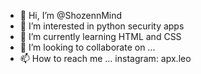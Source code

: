 - 👋 Hi, I’m @ShozennMind
- 👀 I’m interested in python security apps
- 🌱 I’m currently learning HTML and CSS
- 💞️ I’m looking to collaborate on ...
- 📫 How to reach me ... instagram: apx.leo 

<!---
ShozennMind/ShozennMind is a ✨ special ✨ repository because its `README.md` (this file) appears on your GitHub profile.
You can click the Preview link to take a look at your changes.
--->
